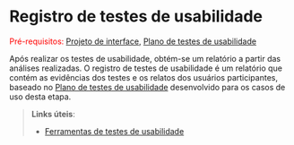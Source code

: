 # Registro de testes de usabilidade

<span style="color:red">Pré-requisitos: <a href="04-Projeto-interface.md"> Projeto de interface</a></span>, <a href="09-Plano-testes-usabilidade.md"> Plano de testes de usabilidade</a>

Após realizar os testes de usabilidade, obtém-se um relatório a partir das análises realizadas. O registro de testes de usabilidade é um relatório que contém as evidências dos testes e os relatos dos usuários participantes, baseado no <a href="09-Plano-testes-usabilidade.md"> Plano de testes de usabilidade</a> desenvolvido para os casos de uso desta etapa.

> **Links úteis**:
> - [Ferramentas de testes de usabilidade](https://www.usability.gov/how-to-and-tools/resources/templates.html)
